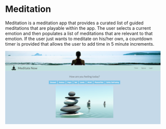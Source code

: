 # Meditation
Meditation is a meditation app that provides a curated list of guided meditations that are playable within the app.  The user selects a current emotion and then populates a list of meditations that are relevant to that emotion.  If the user just wants to meditate on his/her own, a countdown timer is provided that allows the user to add time in 5 minute increments.

![meditatenow](https://github.com/nepios/meditation/raw/master/img/screenshot.png)


